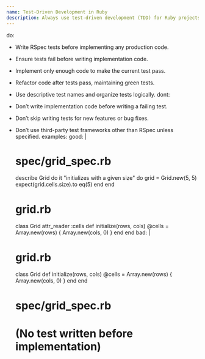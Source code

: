 ```yaml
---
name: Test-Driven Development in Ruby
description: Always use test-driven development (TDD) for Ruby projects. Write tests first using RSpec, then implement code to make tests pass.
---
```

do:
  - Write RSpec tests before implementing any production code.
  - Ensure tests fail before writing implementation code.
  - Implement only enough code to make the current test pass.
  - Refactor code after tests pass, maintaining green tests.
  - Use descriptive test names and organize tests logically.
dont:
  - Don’t write implementation code before writing a failing test.
  - Don’t skip writing tests for new features or bug fixes.
  - Don’t use third-party test frameworks other than RSpec unless specified.
examples:
  good: |
    # spec/grid_spec.rb
    describe Grid do
      it "initializes with a given size" do
        grid = Grid.new(5, 5)
        expect(grid.cells.size).to eq(5)
      end
    end

    # grid.rb
    class Grid
      attr_reader :cells
      def initialize(rows, cols)
        @cells = Array.new(rows) { Array.new(cols, 0) }
      end
    end
  bad: |
    # grid.rb
    class Grid
      def initialize(rows, cols)
        @cells = Array.new(rows) { Array.new(cols, 0) }
      end
    end

    # spec/grid_spec.rb
    # (No test written before implementation)
